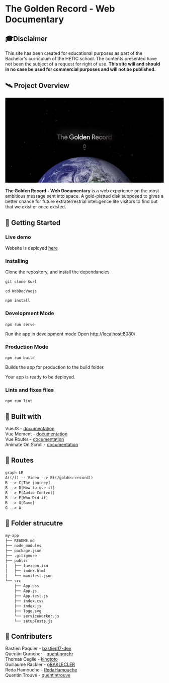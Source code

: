 # The Golden Record - Web Documentary

## 🎓Disclaimer

This site has been created for educational purposes as part of the Bachelor's curriculum of the HETIC school. The contents presented have not been the subject of a request for right of use. **This site will and should in no case be used for commercial purposes and will not be published.**

## 🛰️ Project Overview
<p align="center">
  <img src="screenshot.gif">
</p>

**The Golden Record - Web Documentary** is a web experience on the most ambitious message sent into space. A gold-platted disk supposed to gives a better chance for future extraterrestrial intelligence life visitors to find out that we exist or once existed.

## 📄 Getting Started

### Live demo

Website is deployed [here](https://golden-record.netlify.app/#/)

### Installing

Clone the repository, and install the dependancies

```
git clone $url
```

```
cd WebDocVuejs
```

```
npm install
```

### Development Mode

```
npm run serve
```

Run the app in development mode
Open [http://localhost:8080/](http://localhost:8080/)

### Production Mode

```
npm run build
```

Builds the app for production to the build folder.

Your app is ready to be deployed.

### Lints and fixes files

```
npm run lint
```

## 🔨 Built with

VueJS - [documentation](https://vuejs.org/)  
Vue Moment - [documentation](https://github.com/brockpetrie/vue-moment)  
Vue Router - [documentation](https://router.vuejs.org/)  
Animate On Scroll - [documentation](https://michalsnik.github.io/aos/)

## 🚚 Routes

```mermaid
graph LR
A((/)) -- Video --> B((/golden-record))
B --> C[The journey]
B --> D[How to use it]
B --> E[Audio Content]
B --> F[Who Did it]
B --> G[Game]
G --> A
```

## 🔧 Folder strucutre

```
my-app
├── README.md
├── node_modules
├── package.json
├── .gitignore
├── public
│   ├── favicon.ico
│   ├── index.html
│   └── manifest.json
└── src
    ├── App.css
    ├── App.js
    ├── App.test.js
    ├── index.css
    ├── index.js
    ├── logo.svg
    └── serviceWorker.js
    └── setupTests.js
```

## 👥 Contributers

Bastien Paquier - [bastien17-dev](https://github.com/bastien17-dev)  
Quentin Grancher - [quentingrchr](https://github.com/quentingrchr)  
Thomas Ceglie - [kingtoto](https://github.com/kingtoto)  
Guillaume Rackler - [gRAKLECLER](https://github.com/gRAKLECLER)  
Reda Hamouche - [RedaHamouche](https://github.com/RedaHamouche)  
Quentin Trouvé - [quentintrouve](https://github.com/quentintrouve)
